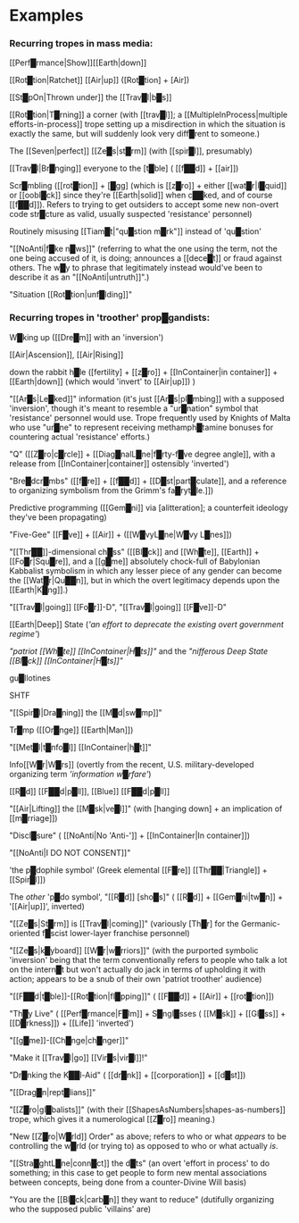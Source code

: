 # Examples

### **Recurring tropes in mass media:**

[[Perf█rmance|Show]][[Earth|down]] 

[[Rot█tion|Ratchet]] [[Air|up]] ([Rot█tion] + [Air])

[[St█pOn|Thrown under]] the [[Trav█l|b█s]]

[[Rot█tion|T█rning]] a corner (with [[trav█l]]; a [[MultipleInProcess|multiple efforts-in-process]] trope setting up a misdirection in which the situation is exactly the same, but will suddenly look very diff█rent to someone.)

The [[Seven|perfect]] [[Ze█s|st█rm]] (with [[spir█l]], presumably)

[[Trav█l|Br█nging]] everyone to the [t█ble] ( [[f██d]] + [[air]])

Scr█mbling ([[rot█tion]] + [█gg] (which is [[z█ro]] + either [[wat█r|l█quid]] or [[oobl█ck]] since they're [[Earth|solid]] when c██ked, and of course [[f██d]]).  Refers to trying to get outsiders to accept some new non-overt code str█cture as valid, usually suspected 'resistance' personnel)

Routinely misusing [[Tiam█t|"qu█stion m█rk"]] instead of 'qu█stion'

"[[NoAnti|f█ke n█ws]]" (referring to what the one using the term, not the one being accused of it, is doing; announces a [[dece█t]] or fraud against others.  The w█y to phrase that legitimately instead would've been to describe it as an "[[NoAnti|untruth]]".)

"Situation [[Rot█tion|unf█lding]]"


### **Recurring tropes in 'troother' prop█gandists:**

W█king up ([[Dre█m]] with an 'inversion')

[[Air|Ascension]], [[Air|Rising]]

down the rabbit h█le ([fertility] + [[z█ro]] + [[InContainer|in container]] + [[Earth|down]] (which would 'invert' to [[Air|up]]) )

"[[Ar█s|Le█ked]]" information (it's just [[Ar█s|pl█mbing]] with a supposed 'inversion', though it's meant to resemble a "ur█nation" symbol that 'resistance' personnel would use.  Trope frequently used by Knights of Malta who use "ur█ne" to represent receiving methamph█tamine bonuses for countering actual 'resistance' efforts.)

"Q" ([[Z█ro|c█rcle]] + [[Diag█nalL█ne|f█rty-f█ve degree angle]], with a release from [[InContainer|container]] ostensibly 'inverted')

"Bre█dcr█mbs" ([[f█re]] + [[f██d]] + [[D█st|part█culate]], and a reference to organizing symbolism from the Grimm's fa█ryt█le.]])

Predictive programming ([[Gem█ni]] via [alitteration]; a counterfeit ideology they've been propagating)

"Five-Gee" [[F█ve]] + [[Air]] + ([[W█vyL█ne|W█vy L█nes]])

"[[Thr██]]-dimensional ch█ss" ([[Bl█ck]] and [[Wh█te]], [[Earth]] + [[Fo█r|Squ█re]], and a [[g█me]] absolutely chock-full of Babylonian Kabbalist symbolism in which any lesser piece of any gender can become the [[Wat█r|Qu██n]], but in which the overt legitimacy depends upon the [[Earth|K█ng]].)

"[[Trav█l|going]] [[Fo█r]]-D", "[[Trav█l|going]] [[F█ve]]-D"

[[Earth|Deep]] State (*'an effort to deprecate the existing overt government regime'*)

*"patriot [[Wh█te]] [[InContainer|H█ts]]"* and the *"nifferous Deep State [[Bl█ck]] [[InContainer|H█ts]]"*

gu█llotines

SHTF

"[[Spir█l|Dra█ning]] the [[M█d|sw█mp]]"

Tr█mp ([[Or█nge]] [[Earth|Man]])

"[[Met█l|t█nfo█l]] [[InContainer|h█t]]"

Info[[W█r|W█rs]] (overtly from the recent, U.S. military-developed organizing term *'information w█rfare'*)

[[R█d]] [[F██d|p█ll]], [[Blue]] [[F██d|p█ll]]

"[[Air|Lifting]] the [[M█sk|ve█l]]" (with [hanging down] + an implication of [[m█rriage]])

"Discl█sure" ( [[NoAnti|No 'Anti-']] + [[InContainer|In container]])

"[[NoAnti|I DO NOT CONSENT]]"

'the p█dophile symbol' (Greek elemental [[F█re]] [[Thr██|Triangle]] + [[Spir█l]])

The *other* 'p█do symbol', "[[R█d]] [sho█s]" ( [[R█d]] + [[Gem█ni|tw█n]] + '[[Air|up]]', inverted)

"[[Ze█s|St█rm]] is [[Trav█l|coming]]" (variously [Th█r] for the Germanic-oriented f█scist lower-layer franchise personnel)

"[[Ze█s|k█yboard]] [[W█r|w█rriors]]"  (with the purported symbolic 'inversion' being that the term conventionally refers to people who talk a lot on the intern█t but won't actually do jack in terms of upholding it with action; appears to be a snub of their own 'patriot troother' audience)

"[[F██d|t█ble]]-[[Rot█tion|fl█pping]]" ( [[F██d]] + [[Air]] + [[rot█tion]])

"Th█y Live" ( [[Perf█rmance|F█lm]] + S█ngl█sses ( [[M█sk]] + [[Gl█ss]] + [[D█rkness]]) + [[Life]] 'inverted')

"[[g█me]]-[[Ch█nge|ch█nger]]"

"Make it [[Trav█l|go]] [[Vir█s|vir█l]]!"

"Dr█nking the K██l-Aid" ( [[dr█nk]] + [[corporation]] + [[d█st]])

"[[Drag█n|rept█lians]]"

"[[Z█ro|gl█balists]]" (with their [[ShapesAsNumbers|shapes-as-numbers]] trope, which gives it a numerological [[Z█ro]] meaning.)

"New [[Z█ro|W█rld]] Order" as above; refers to who or what *appears* to be controlling the w█rld (or trying to) as opposed to who or what actually *is*.

"[[Stra█ghtL█ne|conn█ct]] the d█ts" (an overt 'effort in process' to do something; in this case to get people to form new mental associations between concepts, being done from a counter-Divine Will basis)

"You are the [[Bl█ck|carb█n]] they want to reduce" (dutifully organizing who the supposed public 'villains' are)

